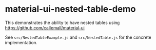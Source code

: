 # material-ui-nested-table-demo

This demonstrates the ability to have nested tables using https://github.com/callemall/material-ui

See `src/NestedTableExample.js` and `src/NestedTable.js` for the concrete implementation.
